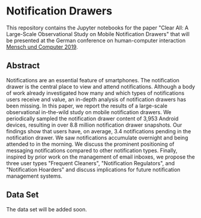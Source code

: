 # Notification Drawers

This repository contains the Jupyter notebooks for the paper "Clear All: A Large-Scale Observational Study on Mobile Notification Drawers" that will be presented at the German conference on human-computer interaction [Mensch und Computer 2019](http://muc2019.mensch-und-computer.de/).

## Abstract

Notifications are an essential feature of smartphones. The notification drawer is the central place to view and attend notifications. Although a body of work already investigated how many and which types of notifications users receive and value, an in-depth analysis of notification drawers has been missing. In this paper, we report the results of a large-scale observational in-the-wild study on mobile notification drawers. We periodically sampled the notification drawer content of 3,953 Android devices, resulting in over 8.8 million notification drawer snapshots. Our findings show that users have, on average, 3.4 notifications pending in the notification drawer. We saw notifications accumulate overnight and being attended to in the morning. We discuss the prominent positioning of messaging notifications compared to other notification types. Finally, inspired by prior work on the management of email inboxes, we propose the three user types "Frequent Cleaners", "Notification Regulators", and "Notification Hoarders" and discuss implications for future notification management systems.

## Data Set

The data set will be added soon.